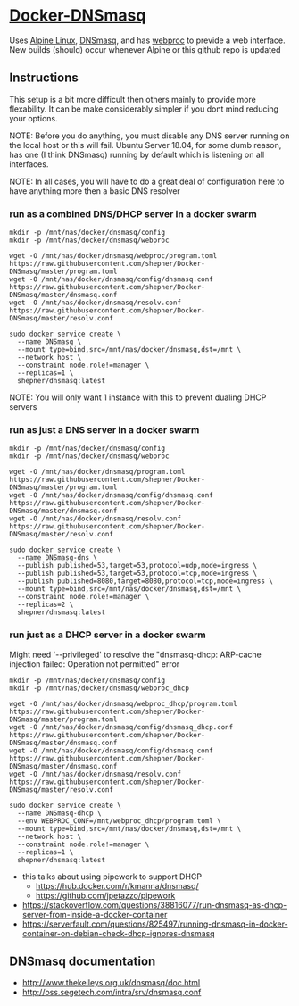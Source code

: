 # [Docker-DNSmasq](https://hub.docker.com/r/shepner/docker-dnsmasq/)

Uses [Alpine Linux](https://hub.docker.com/_/alpine/), [DNSmasq](http://www.thekelleys.org.uk/dnsmasq/doc.html), and has [webproc](https://github.com/jpillora/webproc/) to previde a web interface.  New builds (should) occur whenever Alpine or this github repo is updated

## Instructions

This setup is a bit more difficult then others mainly to provide more flexability.  It can be make considerably simpler if you dont mind reducing your options.

NOTE: Before you do anything, you must disable any DNS server running on the local host or this will fail.  Ubuntu Server 18.04, for some dumb reason, has one (I think DNSmasq) running by default which is listening on all interfaces.

NOTE:  In all cases, you will have to do a great deal of configuration here to have anything more then a basic DNS resolver

### run as a combined DNS/DHCP server in a docker swarm

``` shell
mkdir -p /mnt/nas/docker/dnsmasq/config
mkdir -p /mnt/nas/docker/dnsmasq/webproc

wget -O /mnt/nas/docker/dnsmasq/webproc/program.toml https://raw.githubusercontent.com/shepner/Docker-DNSmasq/master/program.toml
wget -O /mnt/nas/docker/dnsmasq/config/dnsmasq.conf https://raw.githubusercontent.com/shepner/Docker-DNSmasq/master/dnsmasq.conf
wget -O /mnt/nas/docker/dnsmasq/resolv.conf https://raw.githubusercontent.com/shepner/Docker-DNSmasq/master/resolv.conf

sudo docker service create \
  --name DNSmasq \
  --mount type=bind,src=/mnt/nas/docker/dnsmasq,dst=/mnt \
  --network host \
  --constraint node.role!=manager \
  --replicas=1 \
  shepner/dnsmasq:latest
```
NOTE: You will only want 1 instance with this to prevent dualing DHCP servers


### run as just a DNS server in a docker swarm

``` shell
mkdir -p /mnt/nas/docker/dnsmasq/config
mkdir -p /mnt/nas/docker/dnsmasq/webproc

wget -O /mnt/nas/docker/dnsmasq/program.toml https://raw.githubusercontent.com/shepner/Docker-DNSmasq/master/program.toml
wget -O /mnt/nas/docker/dnsmasq/config/dnsmasq.conf https://raw.githubusercontent.com/shepner/Docker-DNSmasq/master/dnsmasq.conf
wget -O /mnt/nas/docker/dnsmasq/resolv.conf https://raw.githubusercontent.com/shepner/Docker-DNSmasq/master/resolv.conf

sudo docker service create \
  --name DNSmasq-dns \
  --publish published=53,target=53,protocol=udp,mode=ingress \
  --publish published=53,target=53,protocol=tcp,mode=ingress \
  --publish published=8080,target=8080,protocol=tcp,mode=ingress \
  --mount type=bind,src=/mnt/nas/docker/dnsmasq,dst=/mnt \
  --constraint node.role!=manager \
  --replicas=2 \
  shepner/dnsmasq:latest
```

### run just as a DHCP server in a docker swarm

Might need '--privileged' to resolve the "⁣⁣dnsmasq-dhcp: ARP-cache injection failed: Operation not permitted" error

``` shell
mkdir -p /mnt/nas/docker/dnsmasq/config
mkdir -p /mnt/nas/docker/dnsmasq/webproc_dhcp

wget -O /mnt/nas/docker/dnsmasq/webproc_dhcp/program.toml https://raw.githubusercontent.com/shepner/Docker-DNSmasq/master/program.toml
wget -O /mnt/nas/docker/dnsmasq/config/dnsmasq_dhcp.conf https://raw.githubusercontent.com/shepner/Docker-DNSmasq/master/dnsmasq.conf
wget -O /mnt/nas/docker/dnsmasq/config/dnsmasq.conf https://raw.githubusercontent.com/shepner/Docker-DNSmasq/master/dnsmasq.conf
wget -O /mnt/nas/docker/dnsmasq/resolv.conf https://raw.githubusercontent.com/shepner/Docker-DNSmasq/master/resolv.conf

sudo docker service create \
  --name DNSmasq-dhcp \
  --env WEBPROC_CONF=/mnt/webproc_dhcp/program.toml \
  --mount type=bind,src=/mnt/nas/docker/dnsmasq,dst=/mnt \
  --network host \
  --constraint node.role!=manager \
  --replicas=1 \
  shepner/dnsmasq:latest
```
* this talks about using pipework to support DHCP
  * https://hub.docker.com/r/kmanna/dnsmasq/
  * https://github.com/jpetazzo/pipework
* https://stackoverflow.com/questions/38816077/run-dnsmasq-as-dhcp-server-from-inside-a-docker-container
* https://serverfault.com/questions/825497/running-dnsmasq-in-docker-container-on-debian-check-dhcp-ignores-dnsmasq


## DNSmasq documentation

* http://www.thekelleys.org.uk/dnsmasq/doc.html
* http://oss.segetech.com/intra/srv/dnsmasq.conf

